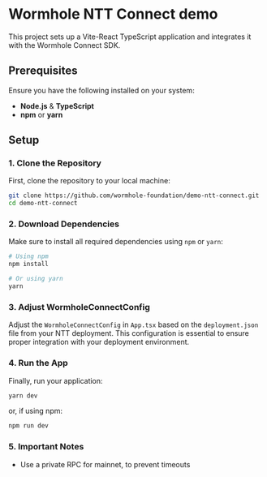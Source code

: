 # Wormhole NTT Connect demo

This project sets up a Vite-React TypeScript application and integrates it with the Wormhole Connect SDK.

## Prerequisites

Ensure you have the following installed on your system:

- **Node.js** & **TypeScript**
- **npm** or **yarn**

## Setup

### 1. Clone the Repository

First, clone the repository to your local machine:

```bash
git clone https://github.com/wormhole-foundation/demo-ntt-connect.git
cd demo-ntt-connect
```

### 2. Download Dependencies

Make sure to install all required dependencies using `npm` or `yarn`:

```bash
# Using npm
npm install

# Or using yarn
yarn
```

### 3. Adjust WormholeConnectConfig

Adjust the `WormholeConnectConfig` in `App.tsx` based on the `deployment.json` file from your NTT deployment. This configuration is essential to ensure proper integration with your deployment environment.

### 4. Run the App

Finally, run your application:

```bash
yarn dev
```

or, if using npm:

```bash
npm run dev
```

### 5. Important Notes
   - Use a private RPC for mainnet, to prevent timeouts